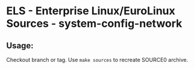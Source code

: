 # ELS - Enterprise Linux/EuroLinux Sources - system-config-network
 
## Usage:
  Checkout branch or tag. Use `make sources` to recreate  SOURCE0 archive.
